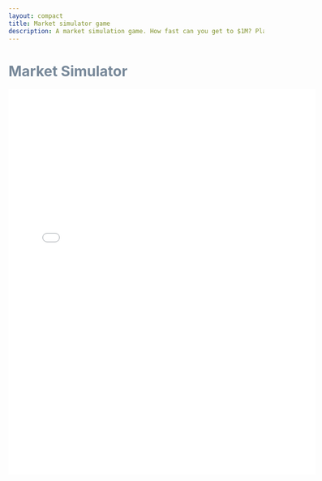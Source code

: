 ```yaml
---
layout: compact
title: Market simulator game
description: A market simulation game. How fast can you get to $1M? Play now in your browser!
---
```


# <span style="color:lightslategray">Market Simulator</span>

<iframe src="/app/market_simulator/market_sim.html" style="transform: scale(1); transform-origin: 0 0;" width="120%" height = "760" frameborder="0"></iframe>

